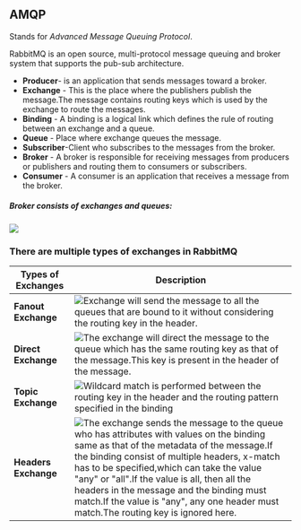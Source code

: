 ## AMQP

Stands for _Advanced Message Queuing Protocol_.

RabbitMQ is an open source, multi-protocol message queuing and broker system that supports the pub-sub architecture.

* **Producer**- is an application that sends messages toward a broker.
* **Exchange** - This is the place where the publishers publish the message.The message contains routing keys which is used by the exchange to route the messages.
* **Binding** - A binding is a logical link which defines the rule of routing between an exchange and a queue.
* **Queue** - Place where exchange queues the message.
* **Subscriber**-Client who subscribes to the messages from the broker.
* **Broker** -  A broker is responsible for receiving messages from producers or publishers and routing them to consumers or subscribers.
* **Consumer** - A consumer is an application that receives a message from the broker.
##### Broker consists of exchanges and queues:

<img src="https://support.smartbear.com/readyapi/docs/_images/testing/amqp-about.png"/>

### There are multiple types of exchanges in RabbitMQ

|Types of Exchanges    |Description     |
|----------------------|----------------|
|**Fanout Exchange** |<img src="http://deepdivetechblog.com/wp-content/uploads/2018/10/rabbitMQ-fanout-exchang-768x448.png"/>Exchange will send the message to all the queues that are bound to it without considering the routing key in the header.|
| **Direct Exchange**  |<img src="http://deepdivetechblog.com/wp-content/uploads/2018/10/rabbitMQ-direct-exchange-768x465.png"/>The exchange will direct the message to the queue which has the same routing key as that of the message.This key is present in the header of the message.|
| **Topic Exchange**   |<img src="http://deepdivetechblog.com/wp-content/uploads/2018/10/rabbitMQ-topic-exchange-768x482.png"/>Wildcard match is performed between the routing key in the header and the routing pattern specified in the binding|
| **Headers Exchange** |<img src="http://deepdivetechblog.com/wp-content/uploads/2018/10/rabbitMQ-headers-exchange-768x494.png"/>The exchange sends the message to the queue who has attributes with values on the binding same as that of the metadata of the message.If the binding consist of multiple headers, x-match has to be specified,which can take the value "any" or "all".If the value is all, then all the headers in the message and the binding must match.If the value is "any", any one header must match.The routing key is ignored here.|


